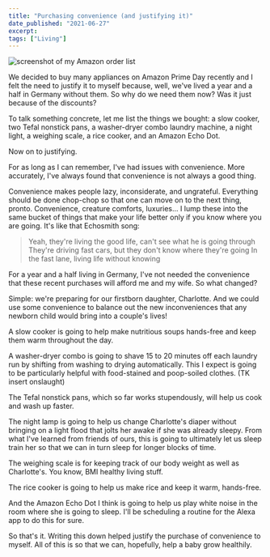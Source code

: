```yaml
---
title: "Purchasing convenience (and justifying it)"
date_published: "2021-06-27"
excerpt: 
tags: ["Living"]
---
```


![screenshot of my Amazon order list](/images/amazon-order-list.jpg)

We decided to buy many appliances on Amazon Prime Day recently and I felt the need to justify it to myself because, well, we've lived a year and a half in Germany without them. So why do we need them now? Was it just because of the discounts?

To talk something concrete, let me list the things we bought: a slow cooker, two Tefal nonstick pans, a washer-dryer combo laundry machine, a night light, a weighing scale, a rice cooker, and an Amazon Echo Dot.

Now on to justifying.

For as long as I can remember, I've had issues with convenience. More accurately, I've always found that convenience is not always a good thing.

Convenience makes people lazy, inconsiderate, and ungrateful. Everything should be done chop-chop so that one can move on to the next thing, pronto. Convenience, creature comforts, luxuries... I lump these into the same bucket of things that make your life better only if you know where you are going. It's like that Echosmith song:

> Yeah, they're living the good life, can't see what he is going through
> They're driving fast cars, but they don't know where they're going
> In the fast lane, living life without knowing

For a year and a half living in Germany, I've not needed the convenience that these recent purchases will afford me and my wife. So what changed?

Simple: we're preparing for our firstborn daughter, Charlotte. And we could use some convenience to balance out the new inconveniences that any newborn child would bring into a couple's lives!

A slow cooker is going to help make nutritious soups hands-free and keep them warm throughout the day.

A washer-dryer combo is going to shave 15 to 20 minutes off each laundry run by shifting from washing to drying automatically. This I expect is going to be particularly helpful with food-stained and poop-soiled clothes. (TK insert onslaught)

The Tefal nonstick pans, which so far works stupendously, will help us cook and wash up faster.

The night lamp is going to help us change Charlotte's diaper without bringing on a light flood that jolts her awake if she was already sleepy. From what I've learned from friends of ours, this is going to ultimately let us sleep train her so that we can in turn sleep for longer blocks of time.

The weighing scale is for keeping track of our body weight as well as Charlotte's. You know, BMI healthy living stuff.

The rice cooker is going to help us make rice and keep it warm, hands-free.

And the Amazon Echo Dot I think is going to help us play white noise in the room where she is going to sleep. I'll be scheduling a routine for the Alexa app to do this for sure.

So that's it. Writing this down helped justify the purchase of convenience to myself. All of this is so that we can, hopefully, help a baby grow healthily.
